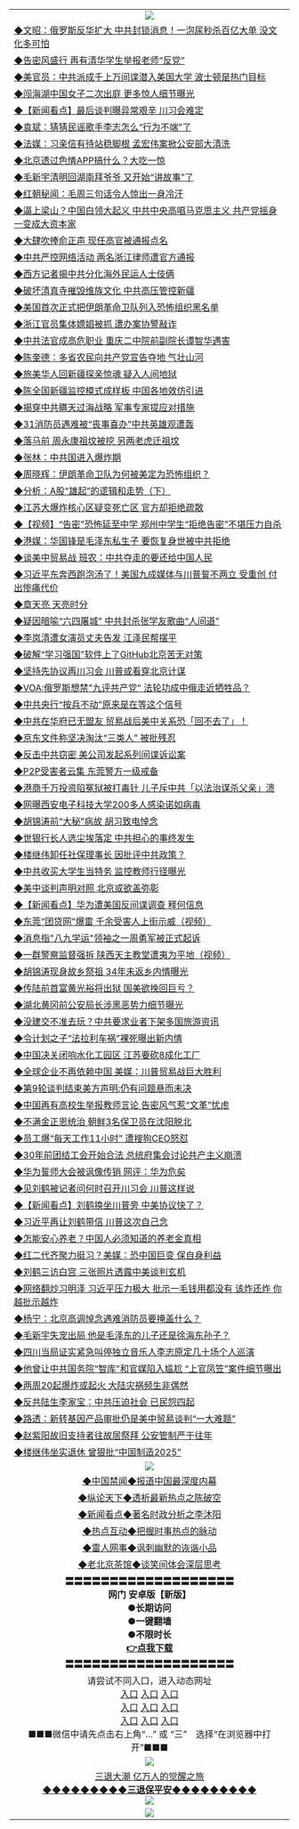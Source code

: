 <table>
  <tr>
    <td align=center><img src="https://github.com/gyhhx/image-upload/blob/master/3.jpg" /></td>
  </tr>
  <tr>
<td align=left>
<a href="https://ctbtfdoocixoa.global.ssl.fastly.net/oo.aspx?name=c1027409&key=ofejcfaxcltk&from=gy">◆文昭：俄罗斯反华扩大 中共封锁消息！一泡尿秒杀百亿大单 没文化多可怕</a><br/></td>
  </tr>
  <tr>
<td align=left>
<a href="https://ctbtfdoocixoa.global.ssl.fastly.net/oo.aspx?name=c1027193&key=ofejcfaxcltk&from=gy">◆告密风盛行 再有清华学生举报老师“反党”</a><br/></td>
 </tr>
  <tr>
<td align=left>
<a href="http://ctbtfdoocixoa.global.ssl.fastly.net/oo.aspx?name=c1027364&key=ofejcfaxcltk&from=gy">◆美官员：中共派成千上万间谍潜入美国大学 波士顿是热门目标</a><br/></td>
 </tr>
   <tr>
<td align=left>
<a href="http://ctbtfdoocixoa.global.ssl.fastly.net/oo.aspx?name=c1027356&key=ofejcfaxcltk&from=gy">◆闯海湖中国女子二次出庭 更多惊人细节曝光</a><br/></td>
   </tr> 
  <tr>
<td align=left>
<a href="http://ctbtfdoocixoa.global.ssl.fastly.net/oo.aspx?name=c1027284&key=ofejcfaxcltk&from=gy">◆【新闻看点】最后谈判曝异常艰辛 川习会难定</a><br/></td>
  </tr> 
 <tr>
<td align=left>
<a href="http://ctbtfdoocixoa.global.ssl.fastly.net/oo.aspx?name=c1027203&key=ofejcfaxcltk&from=gy">◆袁斌：猜猜民谣歌手李志怎么“行为不端”了</a><br/>
</td>
   </tr>
 <tr>
<td align=left>
<a href="http://ctbtfdoocixoa.global.ssl.fastly.net/oo.aspx?name=c1027145&key=ofejcfaxcltk&from=gy">◆法媒：习亲信有待站稳脚根 孟宏伟案掀公安部大清洗</a><br/>
</td>
   </tr>
 <tr>
<td align=left>
<a href="http://ctbtfdoocixoa.global.ssl.fastly.net/oo.aspx?name=c1027251&key=ofejcfaxcltk&from=gy">◆北京透过色情APP搞什么？大吃一惊</a><br/></td>
  </tr>
  <tr>
<td align=left>
<a href="http://ctbtfdoocixoa.global.ssl.fastly.net/oo.aspx?name=c1027245&key=ofejcfaxcltk&from=gy">◆毛新宇清明回湖南拜爷爷 又开始“讲故事”了</a><br/></td>
 </tr>
   <tr>
<td align=left>
<a href="http://ctbtfdoocixoa.global.ssl.fastly.net/oo.aspx?name=c1027151&key=ofejcfaxcltk&from=gy">◆红朝秘闻：毛周三句话令人惊出一身冷汗</a><br/>
</td>
   </tr>
 <tr>
<td align=left>
<a href="http://ctbtfdoocixoa.global.ssl.fastly.net/oo.aspx?name=c1027250&key=ofejcfaxcltk&from=gy">◆逼上梁山？中国白领大起义 中共中央高唱马克思主义 共产党摇身一变成大资本家</a><br/></td>
  </tr>
  <tr>
<td align=left>
<a href="http://ctbtfdoocixoa.global.ssl.fastly.net/oo.aspx?name=c1027384&key=ofejcfaxcltk&from=gy">◆大肆吹捧俞正声 现任高官被通报点名</a><br/></td>
 </tr>
  <tr>
<td align=left>
<a href="http://ctbtfdoocixoa.global.ssl.fastly.net/oo.aspx?name=c1027334&key=ofejcfaxcltk&from=gy">◆中共严控网络活动 两名浙江律师遭官方通报</a><br/></td>
 </tr>
   <tr>
<td align=left>
<a href="http://ctbtfdoocixoa.global.ssl.fastly.net/oo.aspx?name=c1027350&key=ofejcfaxcltk&from=gy">◆西方记者揭中共分化海外民运人士伎俩</a><br/></td>
   </tr> 
  <tr>
<td align=left>
<a href="http://ctbtfdoocixoa.global.ssl.fastly.net/oo.aspx?name=c1027352&key=ofejcfaxcltk&from=gy">◆破坏清真寺摧毁维族文化 中共高压管控新疆</a><br/></td>
  </tr> 
 <tr>
<td align=left>
<a href="http://ctbtfdoocixoa.global.ssl.fastly.net/oo.aspx?name=c1027336&key=ofejcfaxcltk&from=gy">◆美国首次正式把伊朗革命卫队列入恐怖组织黑名单</a><br/>
</td>
   </tr>
 <tr>
<td align=left>
<a href="http://ctbtfdoocixoa.global.ssl.fastly.net/oo.aspx?name=c1027200&key=ofejcfaxcltk&from=gy">◆浙江官员集体嫖娼被抓 遭办案协警敲诈</a><br/>
</td>
   </tr>
 <tr>
<td align=left>
<a href="http://ctbtfdoocixoa.global.ssl.fastly.net/oo.aspx?name=c1027207&key=ofejcfaxcltk&from=gy">◆中共法官成高危职业 重庆二中院前副院长谭智华遇害</a><br/></td>
  </tr>
  <tr>
<td align=left>
<a href="http://ctbtfdoocixoa.global.ssl.fastly.net/oo.aspx?name=c1027387&key=ofejcfaxcltk&from=gy">◆陈奎德：多省农民向共产党宣告夺地 气壮山河</a><br/></td>
 </tr>
   <tr>
<td align=left>
<a href="http://ctbtfdoocixoa.global.ssl.fastly.net/oo.aspx?name=c1027389&key=ofejcfaxcltk&from=gy">◆旅美华人回新疆探亲惊魂 疑入人间地狱</a><br/>
</td>
   </tr>
 <tr>
<td align=left>
<a href="http://ctbtfdoocixoa.global.ssl.fastly.net/oo.aspx?name=c1027383&key=ofejcfaxcltk&from=gy">◆陈全国新疆监控模式成样板 中国各地效仿引进</a><br/>
</td>
   </tr>
<tr>
<td align=left>
<a href="https://ctbtfdoocixoa.global.ssl.fastly.net/oo.aspx?name=c1027358&key=ofejcfaxcltk&from=gy">◆揭穿中共瞒天过海战略 军事专家提应对措施</a><br/>
</td>       
  <tr>
<td align=left>
<a href="https://ctbtfdoocixoa.global.ssl.fastly.net/oo.aspx?name=c1027054&key=ofejcfaxcltk&from=gy">◆31消防员遇难被“丧事喜办”中共英雄观遭轰</a><br/></td>
  </tr>
  <tr>
<td align=left>
<a href="https://ctbtfdoocixoa.global.ssl.fastly.net/oo.aspx?name=c1027025&key=ofejcfaxcltk&from=gy">◆落马前 周永康祖坟被挖 另两老虎迁祖坟</a><br/></td>
 </tr>
  <tr>
<td align=left>
<a href="http://ctbtfdoocixoa.global.ssl.fastly.net/oo.aspx?name=c1027007&key=ofejcfaxcltk&from=gy">◆张林：中共国进入爆炸期</a><br/></td>
 </tr>
   <tr>
<td align=left>
<a href="http://ctbtfdoocixoa.global.ssl.fastly.net/oo.aspx?name=c1027048&key=ofejcfaxcltk&from=gy">◆周晓辉：伊朗革命卫队为何被美定为恐怖组织？</a><br/></td>
   </tr> 
  <tr>
<td align=left>
<a href="http://ctbtfdoocixoa.global.ssl.fastly.net/oo.aspx?name=c1026858&key=ofejcfaxcltk&from=gy">◆分析：A股“雄起”的逻辑和走势（下）</a><br/></td>
  </tr> 
 <tr>
<td align=left>
<a href="http://ctbtfdoocixoa.global.ssl.fastly.net/oo.aspx?name=c1027146&key=ofejcfaxcltk&from=gy">◆江苏大爆炸核心区疑变死亡区 官方却拒绝疏散</a><br/>
</td>
   </tr>
 <tr>
<td align=left>
<a href="http://ctbtfdoocixoa.global.ssl.fastly.net/oo.aspx?name=c1026971&key=ofejcfaxcltk&from=gy">◆【视频】“告密”恐怖延至中学 郑州中学生“拒绝告密”不堪压力自杀</a><br/>
</td>
   </tr>
 <tr>
<td align=left>
<a href="http://ctbtfdoocixoa.global.ssl.fastly.net/oo.aspx?name=c1026926&key=ofejcfaxcltk&from=gy">◆港媒：华国锋是毛泽东私生子 要恢复身世被中共拒绝</a><br/></td>
  </tr>
  <tr>
<td align=left>
<a href="http://ctbtfdoocixoa.global.ssl.fastly.net/oo.aspx?name=c1027011&key=ofejcfaxcltk&from=gy">◆谈美中贸易战 班农：中共夺走的要还给中国人民</a><br/></td>
 </tr>
   <tr>
<td align=left>
<a href="http://ctbtfdoocixoa.global.ssl.fastly.net/oo.aspx?name=c1026993&key=ofejcfaxcltk&from=gy">◆习近平东奔西跑泡汤了！美国九成媒体与川普誓不两立 受重创 付出惨痛代价</a><br/>
</td>
   </tr>
 <tr>
<td align=left>
<a href="http://ctbtfdoocixoa.global.ssl.fastly.net/oo.aspx?name=c1025998&key=ofejcfaxcltk&from=gy">◆章天亮 天亮时分</a><br/></td>
  </tr>
  <tr>
<td align=left>
<a href="http://ctbtfdoocixoa.global.ssl.fastly.net/oo.aspx?name=c1026992&key=ofejcfaxcltk&from=gy">◆疑因暗喻“六四屠城” 中共封杀张学友歌曲“人间道”</a><br/></td>
 </tr>
  <tr>
<td align=left>
<a href="http://ctbtfdoocixoa.global.ssl.fastly.net/oo.aspx?name=c1026978&key=ofejcfaxcltk&from=gy">◆李岚清遭女演员丈夫告发 江泽民帮摆平</a><br/></td>
 </tr>
   <tr>
<td align=left>
<a href="http://ctbtfdoocixoa.global.ssl.fastly.net/oo.aspx?name=c1027034&key=ofejcfaxcltk&from=gy">◆破解“学习强国”软件上了GitHub北京苦无对策</a><br/></td>
   </tr> 
  <tr>
<td align=left>
<a href="http://ctbtfdoocixoa.global.ssl.fastly.net/oo.aspx?name=c1027056&key=ofejcfaxcltk&from=gy">◆坚持先协议再川习会 川普或看穿北京计谋</a><br/></td>
  </tr> 
 <tr>
<td align=left>
<a href="http://ctbtfdoocixoa.global.ssl.fastly.net/oo.aspx?name=c1027013&key=ofejcfaxcltk&from=gy">◆VOA:俄罗斯想禁"九评共产党" 法轮功成中俄走近牺牲品？</a><br/>
</td>
   </tr>
 <tr>
<td align=left>
<a href="http://ctbtfdoocixoa.global.ssl.fastly.net/oo.aspx?name=c1027127&key=ofejcfaxcltk&from=gy">◆中共央行“按兵不动”原来是在等这个信号</a><br/>
</td>
   </tr>
 <tr>
<td align=left>
<a href="http://ctbtfdoocixoa.global.ssl.fastly.net/oo.aspx?name=c1027006&key=ofejcfaxcltk&from=gy">◆中共在华府已无盟友 贸易战后美中关系恐「回不去了」！</a><br/></td>
  </tr>
  <tr>
<td align=left>
<a href="http://ctbtfdoocixoa.global.ssl.fastly.net/oo.aspx?name=c1027038&key=ofejcfaxcltk&from=gy">◆京东文件称坚决淘汰“三类人” 被批残忍</a><br/></td>
 </tr>
   <tr>
<td align=left>
<a href="http://ctbtfdoocixoa.global.ssl.fastly.net/oo.aspx?name=c1027133&key=ofejcfaxcltk&from=gy">◆反击中共窃密 美公司发起系列间谍诉讼案</a><br/>
</td>
   </tr>
 <tr>
<td align=left>
<a href="http://ctbtfdoocixoa.global.ssl.fastly.net/oo.aspx?name=c1027100&key=ofejcfaxcltk&from=gy">◆P2P受害者云集 东莞警方一级戒备</a><br/>
</td>
   </tr>
<tr>
<td align=left>
<a href="https://ctbtfdoocixoa.global.ssl.fastly.net/oo.aspx?name=c1027010&key=ofejcfaxcltk&from=gy">◆港商千万投资陷冤狱被打毒针 儿子斥中共「以法治谋杀父亲」溃</a><br/>
</td>       
  <tr>
<td align=left>
<a href="https://ctbtfdoocixoa.global.ssl.fastly.net/oo.aspx?name=c1026736&key=ofejcfaxcltk&from=gy">◆网曝西安电子科技大学200多人感染诺如病毒</a><br/></td>
  </tr>
  <tr>
<td align=left>
<a href="https://ctbtfdoocixoa.global.ssl.fastly.net/oo.aspx?name=c1026769&key=ofejcfaxcltk&from=gy">◆胡锦涛前“大秘”病故 胡习致电悼念</a><br/></td>
 </tr>
  <tr>
<td align=left>
<a href="http://ctbtfdoocixoa.global.ssl.fastly.net/oo.aspx?name=c1026519&key=ofejcfaxcltk&from=gy">◆世银行长人选尘埃落定 中共担心的事终发生</a><br/></td>
 </tr>
   <tr>
<td align=left>
<a href="http://ctbtfdoocixoa.global.ssl.fastly.net/oo.aspx?name=c1026242&key=ofejcfaxcltk&from=gy">◆楼继伟卸任社保理事长 因批评中共政策？</a><br/></td>
   </tr> 
  <tr>
<td align=left>
<a href="http://ctbtfdoocixoa.global.ssl.fastly.net/oo.aspx?name=c1026743&key=ofejcfaxcltk&from=gy">◆中共收买大学生当特务 监控教师行径曝光</a><br/></td>
  </tr> 
 <tr>
<td align=left>
<a href="http://ctbtfdoocixoa.global.ssl.fastly.net/oo.aspx?name=c1026782&key=ofejcfaxcltk&from=gy">◆美中谈判声明对照 北京或欲盖弥彰</a><br/>
</td>
   </tr>
 <tr>
<td align=left>
<a href="http://ctbtfdoocixoa.global.ssl.fastly.net/oo.aspx?name=c1026779&key=ofejcfaxcltk&from=gy">◆【新闻看点】华为遭美国反间谍调查 释何信息</a><br/>
</td>
   </tr>
 <tr>
<td align=left>
<a href="http://ctbtfdoocixoa.global.ssl.fastly.net/oo.aspx?name=c1026729&key=ofejcfaxcltk&from=gy">◆东莞“团贷网”爆雷 千余受害人上街示威（视频）</a><br/></td>
  </tr>
  <tr>
<td align=left>
<a href="http://ctbtfdoocixoa.global.ssl.fastly.net/oo.aspx?name=c1026707&key=ofejcfaxcltk&from=gy">◆消息指"八九学运"领袖之一周勇军被正式起诉</a><br/></td>
 </tr>
   <tr>
<td align=left>
<a href="http://ctbtfdoocixoa.global.ssl.fastly.net/oo.aspx?name=c1026730&key=ofejcfaxcltk&from=gy">◆一群警察监督强拆 陕西天主教堂遭夷为平地（视频）</a><br/>
</td>
   </tr>
 <tr>
<td align=left>
<a href="http://ctbtfdoocixoa.global.ssl.fastly.net/oo.aspx?name=c1026696&key=ofejcfaxcltk&from=gy">◆胡锦涛现身故乡祭祖 34年未返乡内情曝光</a><br/></td>
  </tr>
  <tr>
<td align=left>
<a href="http://ctbtfdoocixoa.global.ssl.fastly.net/oo.aspx?name=c1026783&key=ofejcfaxcltk&from=gy">◆传陆前首富黄光裕将出狱 国美欲挽回巨亏？</a><br/></td>
 </tr>
  <tr>
<td align=left>
<a href="http://ctbtfdoocixoa.global.ssl.fastly.net/oo.aspx?name=c1026787&key=ofejcfaxcltk&from=gy">◆湖北黄冈前公安局长涉黑恶势力细节曝光</a><br/></td>
 </tr>
   <tr>
<td align=left>
<a href="http://ctbtfdoocixoa.global.ssl.fastly.net/oo.aspx?name=c1026458&key=ofejcfaxcltk&from=gy">◆没建交不准去玩？中共要求业者下架多国旅游资讯</a><br/></td>
   </tr> 
  <tr>
<td align=left>
<a href="http://ctbtfdoocixoa.global.ssl.fastly.net/oo.aspx?name=c1026509&key=ofejcfaxcltk&from=gy">◆令计划之子“法拉利车祸”裸死曝出新内情</a><br/></td>
  </tr> 
 <tr>
<td align=left>
<a href="http://ctbtfdoocixoa.global.ssl.fastly.net/oo.aspx?name=c1026747&key=ofejcfaxcltk&from=gy">◆中国决关闭响水化工园区 江苏要砍8成化工厂</a><br/>
</td>
   </tr>
 <tr>
<td align=left>
<a href="http://ctbtfdoocixoa.global.ssl.fastly.net/oo.aspx?name=c10267453&key=ofejcfaxcltk&from=gy">◆全球企业不再依赖中国 美媒：川普贸易战巨大胜利</a><br/>
</td>
   </tr>
 <tr>
<td align=left>
<a href="http://ctbtfdoocixoa.global.ssl.fastly.net/oo.aspx?name=c1026749&key=ofejcfaxcltk&from=gy">◆第9轮谈判结束美方声明:仍有问题悬而未决</a><br/></td>
  </tr>
  <tr>
<td align=left>
<a href="http://ctbtfdoocixoa.global.ssl.fastly.net/oo.aspx?name=c1026708&key=ofejcfaxcltk&from=gy">◆中国再有高校生举报教师言论 告密风气惹“文革”忧虑</a><br/></td>
 </tr>
   <tr>
<td align=left>
<a href="http://ctbtfdoocixoa.global.ssl.fastly.net/oo.aspx?name=c1026695&key=ofejcfaxcltk&from=gy">◆不满金正恩统治 朝鲜3名保卫员在沈阳脱北</a><br/>
</td>
   </tr>
 <tr>
<td align=left>
<a href="http://ctbtfdoocixoa.global.ssl.fastly.net/oo.aspx?name=c1026753&key=ofejcfaxcltk&from=gy">◆员工爆“每天工作11小时” 遭搜狗CEO怒怼</a><br/>
</td>
   </tr>
<tr>
<td align=left>
<a href="https://ctbtfdoocixoa.global.ssl.fastly.net/oo.aspx?name=c1026751&key=ofejcfaxcltk&from=gy">◆30年前团结工会开始合法 总统府集会讨论共产主义崩溃</a><br/>
</td>       
  <tr>
<td align=left>
<a href="https://ctbtfdoocixoa.global.ssl.fastly.net/oo.aspx?name=c1026491&key=ofejcfaxcltk&from=gy">◆华为誓师大会被讽像传销 网评：华为危矣</a><br/></td>
  </tr>
  <tr>
<td align=left>
<a href="https://ctbtfdoocixoa.global.ssl.fastly.net/oo.aspx?name=c1026452&key=ofejcfaxcltk&from=gy">◆见刘鹤被记者问何时召开川习会 川普这样说</a><br/></td>
 </tr>
  <tr>
<td align=left>
<a href="http://ctbtfdoocixoa.global.ssl.fastly.net/oo.aspx?name=c1026484&key=ofejcfaxcltk&from=gy">◆【新闻看点】刘鹤换坐川普旁 中美协议快了？</a><br/></td>
 </tr>
   <tr>
<td align=left>
<a href="http://ctbtfdoocixoa.global.ssl.fastly.net/oo.aspx?name=c1026242&key=ofejcfaxcltk&from=gy">◆习近平再让刘鹤带信 川普这次自己念</a><br/></td>
   </tr> 
  <tr>
<td align=left>
<a href="http://ctbtfdoocixoa.global.ssl.fastly.net/oo.aspx?name=c1026543&key=ofejcfaxcltk&from=gy">◆怎能安心养老？中国人必须知道的养老金真相</a><br/></td>
  </tr> 
 <tr>
<td align=left>
<a href="http://ctbtfdoocixoa.global.ssl.fastly.net/oo.aspx?name=c1026533&key=ofejcfaxcltk&from=gy">◆红二代齐聚力挺习？美媒：恐中国巨变 保自身利益</a><br/>
</td>
   </tr>
 <tr>
<td align=left>
<a href="http://ctbtfdoocixoa.global.ssl.fastly.net/oo.aspx?name=c1026066&key=ofejcfaxcltk&from=gy">◆刘鹤三访白宫 三张照片透露中美谈判玄机</a><br/>
</td>
   </tr>
 <tr>
<td align=left>
<a href="http://ctbtfdoocixoa.global.ssl.fastly.net/oo.aspx?name=c1026407&key=ofejcfaxcltk&from=gy">◆网络翻炒习明泽 习近平压力极大 批示一毛钱用都没有 该炸还炸 你越批示越炸</a><br/></td>
  </tr>
  <tr>
<td align=left>
<a href="http://ctbtfdoocixoa.global.ssl.fastly.net/oo.aspx?name=c1026497&key=ofejcfaxcltk&from=gy">◆杨宁：北京高调悼念遇难消防员要掩盖什么？</a><br/></td>
 </tr>
   <tr>
<td align=left>
<a href="http://ctbtfdoocixoa.global.ssl.fastly.net/oo.aspx?name=c1026535&key=ofejcfaxcltk&from=gy">◆毛新宇失宠出局 他是毛泽东的儿子还是徐海东孙子？</a><br/>
</td>
   </tr>
 <tr>
<td align=left>
<a href="http://ctbtfdoocixoa.global.ssl.fastly.net/oo.aspx?name=c1026518&key=ofejcfaxcltk&from=gy">◆四川当局证实紧急叫停独立音乐人李志原定几十场个人巡演</a><br/></td>
  </tr>
  <tr>
<td align=left>
<a href="http://ctbtfdoocixoa.global.ssl.fastly.net/oo.aspx?name=c1026403&key=ofejcfaxcltk&from=gy">◆他曾让中共国务院“智库”和官媒陷入尴尬 “上官凤笠”案件细节曝出</a><br/></td>
 </tr>
  <tr>
<td align=left>
<a href="http://ctbtfdoocixoa.global.ssl.fastly.net/oo.aspx?name=c1026404&key=ofejcfaxcltk&from=gy">◆两周20起爆炸或起火 大陆灾祸频生非偶然</a><br/></td>
 </tr>
   <tr>
<td align=left>
<a href="http://ctbtfdoocixoa.global.ssl.fastly.net/oo.aspx?name=c1026458&key=ofejcfaxcltk&from=gy">◆反共陆生李家宝：中共压迫社会 已民怨四起</a><br/></td>
   </tr> 
  <tr>
<td align=left>
<a href="http://ctbtfdoocixoa.global.ssl.fastly.net/oo.aspx?name=c1026517&key=ofejcfaxcltk&from=gy">◆路透：新转基因产品审批仍是美中贸易谈判“一大难题”</a><br/></td>
  </tr> 
 <tr>
<td align=left>
<a href="http://ctbtfdoocixoa.global.ssl.fastly.net/oo.aspx?name=c1026454&key=ofejcfaxcltk&from=gy">◆赵紫阳故旧支持者往故居祭拜 公安管制严于往年</a><br/>
</td>
   </tr>
 <tr>
<td align=left>
<a href="http://ctbtfdoocixoa.global.ssl.fastly.net/oo.aspx?name=c1026363&key=ofejcfaxcltk&from=gy">◆楼继伟坐实退休 曾狠批“中国制造2025”</a><br/>
</td>
   </tr>
  <tr>
    <td align=center><img src="https://github.com/gyhhx/image-upload/blob/master/2.jpg" /></td>
  </tr>
  <tr>
  <td align=center>
<a href="http://ctbtfdoocixoa.global.ssl.fastly.net/oo.aspx?name=c816860&key=ofejcfaxcltk&from=gy&tag=99733110">◆中国禁闻◆报道中国最深度内幕</a><br/>
   </tr>
  <tr>
     <td align=center>
<a href="http://ctbtfdoocixoa.global.ssl.fastly.net/oo.aspx?name=c816855&key=ofejcfaxcltk&from=gy&tag=997110">◆纵论天下◆透析最新热点之陈破空</a><br/>
   </tr>
   <tr>
      <td align=center>
<a href="http://ctbtfdoocixoa.global.ssl.fastly.net/oo.aspx?name=c838308&key=ofejcfaxcltk&from=gy&tag=9973110">◆新闻看点◆著名时政分析之李沐阳</a><br/>
   </tr>
   <tr>
     <td align=center>
<a href="http://ctbtfdoocixoa.global.ssl.fastly.net/oo.aspx?name=c816852&key=ofejcfaxcltk&from=gy&tag=9733110">◆热点互动◆把握时事热点的脉动</a><br/>
   </tr>
   <tr>
      <td align=center>
<a href="http://ctbtfdoocixoa.global.ssl.fastly.net/oo.aspx?name=c816694&key=ofejcfaxcltk&from=gy&tag=93310">◆雷人网事◆讽刺幽默的诙谐小品</a><br/>
   </tr>
   <tr>
    <td align=center>
<a href="http://ctbtfdoocixoa.global.ssl.fastly.net/oo.aspx?name=c816650&key=ofejcfaxcltk&from=gy&tag=9973110">◆老北京茶馆◆谈笑间体会深层思考</a><br/>
   </tr>
   <tr>
    <td align=center>
 <b>〓〓〓〓〓〓〓〓〓〓〓〓〓〓〓〓〓〓〓<br/>网门 安卓版【新版】<br/> ●长期访问<br/> ●一键翻墙<br/>  ●不限时长<br/> 
 <a href="https://share.weiyun.com/5XFXrAy">👉<b>点我下载</a><br/>〓〓〓〓〓〓〓〓〓〓〓〓〓〓〓〓〓〓〓<br/>
    </td>
    </tr>
   <tr>
    <td align=center>请尝试不同入口，进入动态网址<br/>
      <a href="https://s3.us-east-2.amazonaws.com/ogateo/show.htm">入口</a>
      <a href="https://s3.ca-central-1.amazonaws.com/ogatec/show.htm">入口</a>
      <a href="https://s3.ap-southeast-2.amazonaws.com/ogatey/show.htm">入口</a><br/>
      <a href="https://s3.ap-northeast-2.amazonaws.com/ogates/show.htm">入口</a>
      <a href="https://s3.eu-central-1.amazonaws.com/ogatef/show.htm">入口</a>
      <a href="https://s3.ap-south-1.amazonaws.com/ogatem/show.htm">入口</a><br/>
      <a href="https://s3-us-west-1.amazonaws.com/ogaten/show.htm">入口</a>
      <a href="https://s3.eu-west-2.amazonaws.com/ogatel/show.htm">入口</a>
      <a href="https://s3.ap-northeast-1.amazonaws.com/ogatet/show.htm">入口</a><br/>
      ■■■微信中请先点击右上角“...” 或 “三”　选择“在浏览器中打开”■■■<b><br/>
    </td>
  </tr>
  <tr>
    <td align=center><img src="https://github.com/gyhhx/image-upload/blob/master/3.jpg" /> </td>
</tr>
  <tr>  
  <td align=center>
  <a href="http://ctbtfdoocixoa.global.ssl.fastly.net/oo.aspx?name=c894205&key=ofejcfaxcltk&from=gy&tag=9973110">三退大潮 亿万人的觉醒之旅</a><br/>
      <a href="http://ctbtfdoocixoa.global.ssl.fastly.net/oo.aspx?name=ogQuit.aspx&key=ofejcfaxcltk&from=gy"><b>◆◆◆◆◆◆◆◆◆三退保平安◆◆◆◆◆◆◆◆◆<br/></a>
      <img src="https://github.com/gyhhx/image-upload/blob/master/3t.jpg" /><br/>
      </td>
  </tr>
   <tr>
    <td align=center><img src="https://raw.githubusercontent.com/oGate2/Up/master/oGate_640.jpg"/></td>
  </tr>
</table>


